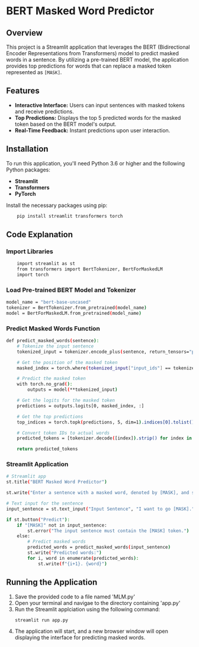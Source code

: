# BERT Masked Word Predictor

## Overview

This project is a Streamlit application that leverages the BERT (Bidirectional Encoder Representations from Transformers) model to predict masked words in a sentence. By utilizing a pre-trained BERT model, the application provides top predictions for words that can replace a masked token represented as `[MASK]`.

## Features

- **Interactive Interface:** Users can input sentences with masked tokens and receive predictions.
- **Top Predictions:** Displays the top 5 predicted words for the masked token based on the BERT model's output.
- **Real-Time Feedback:** Instant predictions upon user interaction.

## Installation

To run this application, you'll need Python 3.6 or higher and the following Python packages:

- **Streamlit**
- **Transformers**
- **PyTorch**

Install the necessary packages using pip:

```bash
    pip install streamlit transformers torch
```

## Code Explanation
### Import Libraries
```bash
    import streamlit as st
    from transformers import BertTokenizer, BertForMaskedLM
    import torch
```
### Load Pre-trained BERT Model and Tokenizer
```bash
model_name = "bert-base-uncased"
tokenizer = BertTokenizer.from_pretrained(model_name)
model = BertForMaskedLM.from_pretrained(model_name)
```
### Predict Masked Words Function
```bash
def predict_masked_words(sentence):
    # Tokenize the input sentence
    tokenized_input = tokenizer.encode_plus(sentence, return_tensors="pt", add_special_tokens=True)

    # Get the position of the masked token
    masked_index = torch.where(tokenized_input["input_ids"] == tokenizer.mask_token_id)[1]

    # Predict the masked token
    with torch.no_grad():
        outputs = model(**tokenized_input)

    # Get the logits for the masked token
    predictions = outputs.logits[0, masked_index, :]

    # Get the top predictions
    top_indices = torch.topk(predictions, 5, dim=1).indices[0].tolist()

    # Convert token IDs to actual words
    predicted_tokens = [tokenizer.decode([index]).strip() for index in top_indices]

    return predicted_tokens
```
### Streamlit Application
```bash
# Streamlit app
st.title("BERT Masked Word Predictor")

st.write("Enter a sentence with a masked word, denoted by [MASK], and see BERT's top predictions.")

# Text input for the sentence
input_sentence = st.text_input("Input Sentence", "I want to go [MASK].")

if st.button("Predict"):
    if "[MASK]" not in input_sentence:
        st.error("The input sentence must contain the [MASK] token.")
    else:
        # Predict masked words
        predicted_words = predict_masked_words(input_sentence)
        st.write("Predicted words:")
        for i, word in enumerate(predicted_words):
            st.write(f"{i+1}. {word}")
```
## Running the Application
1. Save the provided code to a file named 'MLM.py'
2. Open your terminal and navigae to the directory containing 'app.py'
3. Run the Streamlit applciation using the following command:
    ```bash
    streamlit run app.py
    ```
4. The application will start, and a new browser window will open displaying the interface for predicting masked words.
